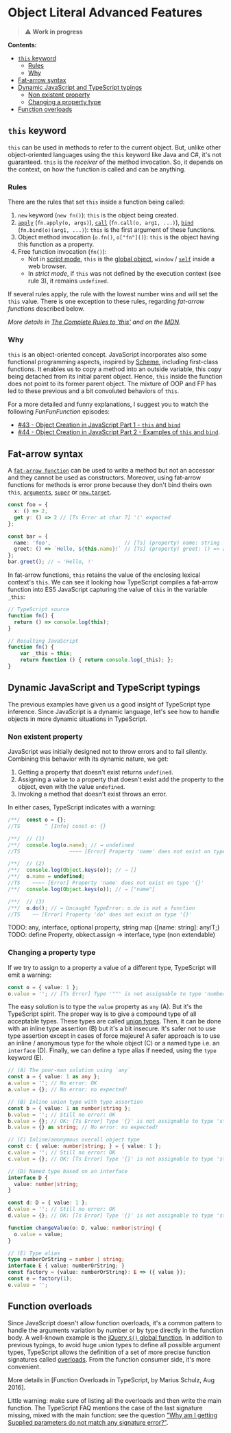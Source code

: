 # Object Literal Advanced Features

> ⚠️ **Work in progress**

<!--

Object destructuring: https://github.com/Microsoft/TypeScript/wiki/FAQ#why-cant-i-use-x-in-the-destructuring-function-f-x-number------ 

--

TODO: articles à continuer à lire:
- https://developer.mozilla.org/en-US/docs/Web/JavaScript/Guide/Working_with_Objects
- https://medium.com/javascript-scene/javascript-factory-functions-with-es6-4d224591a8b1

-->

**Contents:**

<!-- TOC depthFrom:2 depthTo:3 -->

- [`this` keyword](#this-keyword)
    - [Rules](#rules)
    - [Why](#why)
- [Fat-arrow syntax](#fat-arrow-syntax)
- [Dynamic JavaScript and TypeScript typings](#dynamic-javascript-and-typescript-typings)
    - [Non existent property](#non-existent-property)
    - [Changing a property type](#changing-a-property-type)
- [Function overloads](#function-overloads)

<!-- /TOC -->

## `this` keyword

`this` can be used in methods to refer to the current object. But, unlike other object-oriented languages using the `this` keyword like Java and C#, it's not guaranteed. `this` is the _receiver_ of the method invocation. So, it depends on the context, on how the function is called and can be anything.

### Rules

There are the rules that set `this` inside a function being called:

1. `new` keyword (`new fn()`): `this` is the object being created.
2. [`apply`](https://developer.mozilla.org/en-US/docs/Web/JavaScript/Reference/Global_Objects/Function/apply) (`fn.apply(o, args)`), [`call`](https://developer.mozilla.org/en-US/docs/Web/JavaScript/Reference/Global_Objects/Function/call) (`fn.call(o, arg1, ...)`), [`bind`](https://developer.mozilla.org/en-US/docs/Web/JavaScript/Reference/Global_Objects/Function/bind) (`fn.bind(o)(arg1, ...)`): `this` is the first argument of these functions.
3. Object method invocation (`o.fn()`, `o["fn"]()`): `this` is the object having this function as a property.
4. Free function invocation (`fn()`):
    - Not in [script mode](https://developer.mozilla.org/en-US/docs/Web/JavaScript/Reference/Strict_mode), `this` is the [global object](https://developer.mozilla.org/en-US/docs/Glossary/Global_object), `window` / [`self`](https://developer.mozilla.org/en-US/docs/Web/API/Window/self) inside a web browser.
    - In _strict mode_, if `this` was not defined by the execution context (see rule 3), it remains `undefined`.

If several rules apply, the rule with the lowest number wins and will set the `this` value. There is one exception to these rules, regarding _fat-arrow functions_ described below.

_More details in [The Complete Rules to 'this'](https://www.educative.io/collection/page/5679346740101120/5707702298738688/5676830073815040) and on the [MDN](https://developer.mozilla.org/en-US/docs/Web/JavaScript/Reference/Operators/this)._

### Why

`this` is an object-oriented concept. JavaScript incorporates also some functional programming aspects, inspired by [Scheme](https://en.wikipedia.org/wiki/Scheme_%28programming_language%29), including first-class functions. It enables us to copy a method into an outside variable, this copy being detached from its initial parent object. Hence, `this` inside the function does not point to its former parent object. The mixture of OOP and FP has led to these previous and a bit convoluted behaviors of `this`.

For a more detailed and funny explanations, I suggest you to watch the following _FunFunFunction_ episodes:

- [#43 - Object Creation in JavaScript Part 1 - `this` and `bind`](https://youtu.be/GhbhD1HR5vk)
- [#44 - Object Creation in JavaScript Part 2 - Examples of `this` and `bind`](https://youtu.be/PIkA60I0dKU).

## Fat-arrow syntax

A [`fat-arrow function`](https://developer.mozilla.org/en-US/docs/Web/JavaScript/Reference/Functions/Arrow_functions) can be used to write a method but not an accessor and they cannot be used as constructors. Moreover, using fat-arrow functions for methods is error prone because they don't bind theirs own `this`, [`arguments`](https://developer.mozilla.org/en-US/docs/Web/JavaScript/Reference/Functions/arguments), [`super`](https://developer.mozilla.org/en-US/docs/Web/JavaScript/Reference/Operators/super) or [`new.target`](https://developer.mozilla.org/en-US/docs/Web/JavaScript/Reference/Operators/new.target). 

```ts
const foo = {
  x: () => 2,
  get y: () => 2 // [Ts Error at char 7] '(' expected
};

const bar = {
  name: 'foo',                        // [Ts] (property) name: string
  greet: () => `Hello, ${this.name}!` // [Ts] (property) greet: () => any // (instead of string)
};
bar.greet(); // → 'Hello, !'
```

In fat-arrow functions, `this` retains the value of the enclosing lexical context's `this`. We can see it looking how TypeScript compiles a fat-arrow function into ES5 JavaScript capturing the value of `this` in the variable `_this`:

```ts
// TypeScript source
function fn() {
  return () => console.log(this);
}

// Resulting JavaScript
function fn() {
    var _this = this;
    return function () { return console.log(_this); };
}
```

## Dynamic JavaScript and TypeScript typings

The previous examples have given us a good insight of TypeScript type inference. Since JavaScript is a dynamic language, let's see how to handle objects in more dynamic situations in TypeScript.

### Non existent property

JavaScript was initially designed not to throw errors and to fail silently. Combining this behavior with its dynamic nature, we get:

1. Getting a property that doesn't exist returns `undefined`.
2. Assigning a value to a property that doesn't exist add the property to the object, even with the value `undefined`.
3. Invoking a method that doesn't exist throws an error.

In either cases, TypeScript indicates with a warning:

```ts
/**/  const o = {};
//TS        ^ [Info] const o: {}

/**/  // (1)
/**/  console.log(o.name); // → undefined
//TS                ~~~~ [Error] Property 'name' does not exist on type '{}'

/**/  // (2)
/**/  console.log(Object.keys(o)); // → []
/**/  o.name = undefined;
//TS    ~~~~ [Error] Property 'name' does not exist on type '{}'
/**/  console.log(Object.keys(o)); // → ["name"]

/**/  // (3)
/**/  o.do(); // → Uncaught TypeError: o.do is not a function
//TS    ~~ [Error] Property 'do' does not exist on type '{}'
```

TODO: any, interface, optional property, string map {[name: string]: any/T;}
TODO: define Property, obkect.assign → interface, type (non extendable)

### Changing a property type

If we try to assign to a property a value of a different type, TypeScript will emit a warning:

```ts
const o = { value: 1 };
o.value = ''; // [Ts Error] Type '""' is not assignable to type 'number'
```

The easy solution is to type the `value` property as `any` (A). But it's the TypeScript spirit. The proper way is to give a compound type of all acceptable types. These types are called [union types](https://www.typescriptlang.org/docs/handbook/advanced-types.html#union-types). Then, it can be done with an inline type assertion (B) but it's a bit insecure. It's safer not to use type assertion except in cases of force majeure! A safer approach is to use an inline / anonymous type for the whole object (C) or a named type i.e. an `interface` (D). Finally, we can define a type alias if needed, using the `type` keyword (E).

```ts
// (A) The poor-man solution using `any` 
const a = { value: 1 as any };
a.value = ''; // No error: OK
a.value = {}; // No error: no expected!

// (B) Inline union type with type assertion
const b = { value: 1 as number|string };
b.value = ''; // Still no error: OK
b.value = {}; // OK: [Ts Error] Type '{}' is not assignable to type 'string | number'
b.value = {} as string; // No error: no expected!

// (C) Inline/anonymous overall object type
const c: { value: number|string; } = { value: 1 };
c.value = ''; // Still no error: OK
c.value = {}; // OK: [Ts Error] Type '{}' is not assignable to type 'string | number'

// (D) Named type based on an interface
interface D {
  value: number|string;
}

const d: D = { value: 1 };
d.value = ''; // Still no error: OK
d.value = {}; // OK: [Ts Error] Type '{}' is not assignable to type 'string | number'

function changeValue(o: D, value: number|string) {
  o.value = value;
}

// (E) Type alias
type numberOrString = number | string;
interface E { value: numberOrString; }
const factory = (value: numberOrString): E => ({ value });
const e = factory(1);
e.value = '';
```

## Function overloads

Since JavaScript doesn't allow function overloads, it's a common pattern to handle the arguments variation by number or by type directly in the function body. A well-known example is the [jQuery `$()` global function](http://api.jquery.com/jQuery/). In addition to previous typings, to avoid huge union types to define all possible argument types, TypeScript allows the definition of a set of more precise function signatures called [overloads](http://www.typescriptlang.org/docs/handbook/functions.html#overloads). From the function consumer side, it's more convenient.

More details in [Function Overloads in TypeScript, by Marius Schulz, Aug 2016].

Little warning: make sure of listing all the overloads and then write the main function. The TypeScript FAQ mentions the case of the last signature missing, mixed with the main function: see the question ["Why am I getting Supplied parameters do not match any signature error?"](https://github.com/Microsoft/TypeScript/wiki/FAQ#why-am-i-getting-supplied-parameters-do-not-match-any-signature-error).
